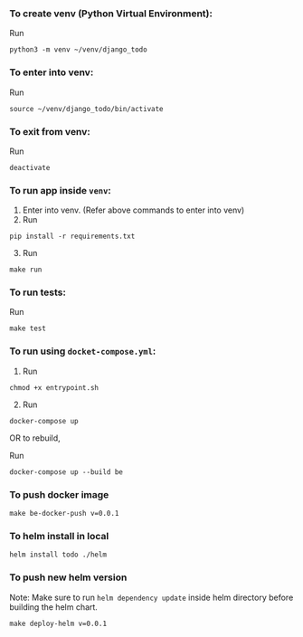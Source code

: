 ### To create venv (Python Virtual Environment):
Run
```shell
python3 -m venv ~/venv/django_todo
```

### To enter into venv:
Run
```shell
source ~/venv/django_todo/bin/activate
```

### To exit from venv:
Run
```shell
deactivate
```

### To run app inside `venv`:
1. Enter into venv. (Refer above commands to enter into venv)
2. Run
```shell
pip install -r requirements.txt
```
3. Run
```shell
make run
```

### To run tests:
Run
```shell
make test
```

### To run using `docket-compose.yml`:
1. Run
```shell
chmod +x entrypoint.sh
```

2. Run
```shell
docker-compose up
```

OR to rebuild,

Run
```shell
docker-compose up --build be
```

### To push docker image

```shell
make be-docker-push v=0.0.1
```

### To helm install in local

```shell
helm install todo ./helm
```

### To push new helm version

Note: Make sure to run `helm dependency update` inside helm directory before building the helm chart.

```shell
make deploy-helm v=0.0.1
```
